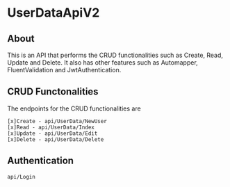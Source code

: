 # UserDataApiV2

## About

This is an API that performs the CRUD functionalities such as Create, Read, Update and Delete. It also has other features such as Automapper, FluentValidation and JwtAuthentication.

## CRUD Functonalities

The endpoints for the CRUD functionalities are 
```
[x]Create - api/UserData/NewUser
[x]Read - api/UserData/Index
[x]Update - api/UserData/Edit
[x]Delete - api/UserData/Delete
```
## Authentication

```
api/Login
```

